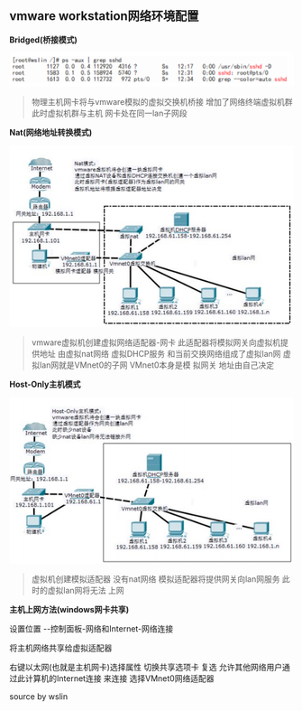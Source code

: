 ## vmware workstation网络环境配置

**Bridged(桥接模式)**

![image-20200401161800654](https://github.com/Neupres/linux-OM/blob/master/typora-user-images/image-20200401160749252.png)

> 物理主机网卡将与vmware模拟的虚拟交换机桥接 增加了网络终端虚拟机群 此时虚拟机群与主机 网卡处在同一lan子网段

**Nat(网络地址转换模式)**

![image-20200401161834663](https://github.com/Neupres/linux-OM/blob/master/typora-user-images/image-20200401161834663.png)

> vmware虚拟机创建虚拟网络适配器-网卡 此适配器将模拟网关向虚拟机提供地址 由虚拟nat网络 虚拟DHCP服务 和当前交换网络组成了虚拟lan网 虚拟lan网就是VMnet0的子网 VMnet0本身是模 拟网关 地址由自己决定

**Host-Only主机模式**

![image-20200401161902839](https://github.com/Neupres/linux-OM/blob/master/typora-user-images/image-20200401161902839.png)

> 虚拟机创建模拟适配器 没有nat网络 模拟适配器将提供网关向lan网服务 此时的虚拟lan网将无法 上网

**主机上网方法(windows网卡共享)**

设置位置 --控制面板-网络和Internet-网络连接 

将主机网络共享给虚拟适配器 

右键以太网(也就是主机网卡)选择属性 切换共享选项卡 复选 允许其他网络用户通过此计算机的Internet连接 来连接 选择VMnet0网络适配器 

source by wslin
